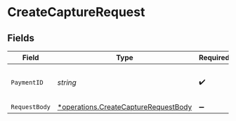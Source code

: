 # CreateCaptureRequest


## Fields

| Field                                                                                       | Type                                                                                        | Required                                                                                    | Description                                                                                 | Example                                                                                     |
| ------------------------------------------------------------------------------------------- | ------------------------------------------------------------------------------------------- | ------------------------------------------------------------------------------------------- | ------------------------------------------------------------------------------------------- | ------------------------------------------------------------------------------------------- |
| `PaymentID`                                                                                 | *string*                                                                                    | :heavy_check_mark:                                                                          | Provide the ID of the related payment.                                                      | tr_5B8cwPMGnU                                                                               |
| `RequestBody`                                                                               | [*operations.CreateCaptureRequestBody](../../models/operations/createcapturerequestbody.md) | :heavy_minus_sign:                                                                          | N/A                                                                                         |                                                                                             |